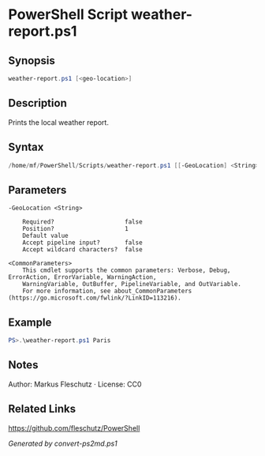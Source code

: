 # PowerShell Script weather-report.ps1

## Synopsis
```powershell
weather-report.ps1 [<geo-location>]
```

## Description
Prints the local weather report.

## Syntax
```powershell
/home/mf/PowerShell/Scripts/weather-report.ps1 [[-GeoLocation] <String>] [<CommonParameters>]
```

## Parameters

```
-GeoLocation <String>
    
    Required?                    false
    Position?                    1
    Default value                
    Accept pipeline input?       false
    Accept wildcard characters?  false
```

```
<CommonParameters>
    This cmdlet supports the common parameters: Verbose, Debug, ErrorAction, ErrorVariable, WarningAction, 
    WarningVariable, OutBuffer, PipelineVariable, and OutVariable.
    For more information, see about_CommonParameters (https://go.microsoft.com/fwlink/?LinkID=113216).
```

## Example
```powershell
PS>.\weather-report.ps1 Paris
```


## Notes
Author: Markus Fleschutz · License: CC0

## Related Links
https://github.com/fleschutz/PowerShell

*Generated by convert-ps2md.ps1*
